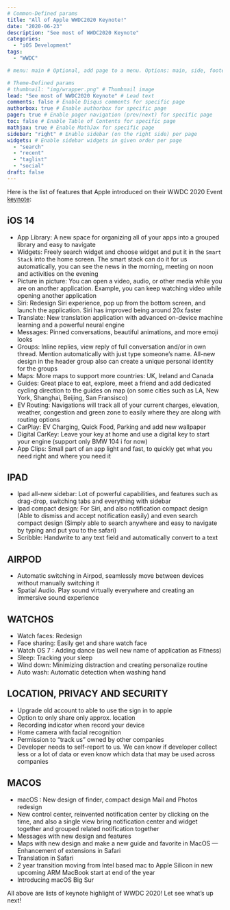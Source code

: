 ```yaml
---
# Common-Defined params
title: "All of Apple WWDC2020 Keynote!"
date: "2020-06-23"
description: "See most of WWDC2020 Keynote"
categories:
  - "iOS Development"
tags:
  - "WWDC"

# menu: main # Optional, add page to a menu. Options: main, side, footer

# Theme-Defined params
# thumbnail: "img/wrapper.png" # Thumbnail image
lead: "See most of WWDC2020 Keynote" # Lead text
comments: false # Enable Disqus comments for specific page
authorbox: true # Enable authorbox for specific page
pager: true # Enable pager navigation (prev/next) for specific page
toc: false # Enable Table of Contents for specific page
mathjax: true # Enable MathJax for specific page
sidebar: "right" # Enable sidebar (on the right side) per page
widgets: # Enable sidebar widgets in given order per page
  - "search"
  - "recent"
  - "taglist"
  - "social"
draft: false
---
```


Here is the list of features that Apple introduced on their WWDC 2020 Event [keynote](https://developer.apple.com/videos/play/wwdc2020/101/):

## iOS 14

- App Library: A new space for organizing all of your apps into a grouped library and easy to navigate
- Widgets: Freely search widget and choose widget and put it in the `Smart Stack` into the home screen. The smart stack can do it for us automatically, you can see the news in the morning, meeting on noon and activities on the evening
- Picture in picture: You can open a video, audio, or other media while you are on another application. Example, you can keep watching video while opening another application
- Siri: Redesign Siri experience, pop up from the bottom screen, and launch the application. Siri has improved being around 20x faster
- Translate: New translation application with advanced on-device machine learning and a powerful neural engine
- Messages: Pinned conversations, beautiful animations, and more emoji looks
- Groups: Inline replies, view reply of full conversation and/or in own thread. Mention automatically with just type someone’s name. All-new design in the header group also can create a unique personal identity for the groups
- Maps: More maps to support more countries: UK, Ireland and Canada
- Guides: Great place to eat, explore, meet a friend and add dedicated cycling direction to the guides on map (on some cities such as LA, New York, Shanghai, Beijing, San Fransisco)
- EV Routing: Navigations will track all of your current charges, elevation, weather, congestion and green zone to easily where they are along with routing options
- CarPlay: EV Charging, Quick Food, Parking and add new wallpaper
- Digital CarKey: Leave your key at home and use a digital key to start your engine (support only BMW 104 i for now)
- App Clips: Small part of an app light and fast, to quickly get what you need right and where you need it

## IPAD

- Ipad all-new sidebar: Lot of powerful capabilities, and features such as drag-drop, switching tabs and everything with sidebar
- Ipad compact design: For Siri, and also notification compact design (Able to dismiss and accept notification easily) and even search compact design (Simply able to search anywhere and easy to navigate by typing and put you to the safari)
- Scribble: Handwrite to any text field and automatically convert to a text

## AIRPOD

- Automatic switching in Airpod, seamlessly move between devices without manually switching it
- Spatial Audio. Play sound virtually everywhere and creating an immersive sound experience

## WATCHOS

- Watch faces: Redesign
- Face sharing: Easily get and share watch face
- Watch OS 7 : Adding dance (as well new name of application as Fitness)
- Sleep: Tracking your sleep
- Wind down: Minimizing distraction and creating personalize routine
- Auto wash: Automatic detection when washing hand

## LOCATION, PRIVACY AND SECURITY
- Upgrade old account to able to use the sign in to apple
- Option to only share only approx. location
- Recording indicator when record your device
- Home camera with facial recognition
- Permission to “track us” owned by other companies
- Developer needs to self-report to us. We can know if developer collect less or a lot of data or even know which data that may be used across companies

## MACOS

- macOS : New design of finder, compact design
Mail and Photos redesign
- New control center, reinvented notification center by clicking on the time, and also a single view bring notification center and widget together and grouped related notification together
- Messages with new design and features
- Maps with new design and make a new guide and favorite in MacOS — Enhancement of extensions in Safari
- Translation in Safari
- 2 year transition moving from Intel based mac to Apple Silicon in new upcoming ARM MacBook start at end of the year
- Introducing macOS Big Sur

All above are lists of keynote highlight of WWDC 2020! Let see what’s up next!
